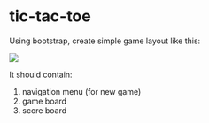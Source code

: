 # tic-tac-toe

Using bootstrap, create simple game layout like this:

![](http://i.imgur.com/fY4Kmvl.png)


It should contain:

1. navigation menu (for new game)
2. game board
3. score board

